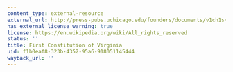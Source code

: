 ```yaml
---
content_type: external-resource
external_url: http://press-pubs.uchicago.edu/founders/documents/v1ch1s4.html
has_external_license_warning: true
license: https://en.wikipedia.org/wiki/All_rights_reserved
status: ''
title: First Constitution of Virginia
uid: f1b0eaf8-323b-4352-95a6-918051145444
wayback_url: ''
---
```

